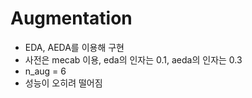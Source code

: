 # Augmentation
- EDA, AEDA를 이용해 구현
- 사전은 mecab 이용, eda의 인자는 0.1, aeda의 인자는 0.3
- n_aug = 6
- 성능이 오히려 떨어짐